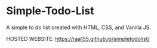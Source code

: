 # Simple-Todo-List

A simple to do list created with HTML, CSS, and Vanilla JS.

HOSTED WEBSITE: https://raa155.github.io/simpletodolist/
